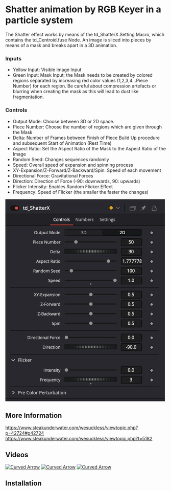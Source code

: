 # Shatter animation by RGB Keyer in a particle system
The Shatter effect works by means of the td_ShatterX.Setting Macro, which contains the td_Centroid.fuse Node. An image is sliced into pieces by means of a mask and breaks apart in a 3D animation. 

### Inputs
- Yellow Input: Visible Image Input
- Green Input: Mask Input; the Mask needs to be created by colored regions separated by increasing red color values (1,2,3,4...Piece Number) for each region. Be careful about compression artefacts or blurring when creating the mask as this will lead to dust like fragmentation.

### Controls
- Output Mode: Choose between 3D or 2D space. 
- Piece Number: Choose the number of regions which are given through the Mask
- Delta: Number of Frames between Finish of Piece Build Up procedure and subsequent Start of Animation (Rest Time)
- Aspect Ratio: Set the Aspect Ratio of the Mask to the Aspect Ratio of the Image
- Random Seed: Changes sequences randomly   
- Speed: Overall speed of expansion and spinning process
- XY-Expansion/Z-Forward/Z-Backward/Spin: Speed of each movement
- Directional Force: Gravitational Forces
- Direction: Direction of Force (-90: downwards, 90: upwards)
- Flicker Intensity: Enables Random Flicker Effect
- Frequency: Speed of Flicker (the smaller the faster the changes)

<img src="https://github.com/Tida-Support/Shatter-animation-by-RGB-Keyer-in-a-particle-system/blob/main/td_ShatterX.png" width="500">

## More Information
https://www.steakunderwater.com/wesuckless/viewtopic.php?p=42724#p42724
https://www.steakunderwater.com/wesuckless/viewtopic.php?t=5182

## Videos
[![Curved Arrow](https://img.youtube.com/vi/OfnXWhvGQFg/0.jpg)](https://www.youtube.com/watch?v=OfnXWhvGQFg)
[![Curved Arrow](https://img.youtube.com/vi/6INo5jxwMTU/0.jpg)](https://www.youtube.com/watch?v=6INo5jxwMTU)
[![Curved Arrow](https://img.youtube.com/vi/d3qIP1O7GM8/0.jpg)](https://www.youtube.com/watch?v=d3qIP1O7GM8)

## Installation


